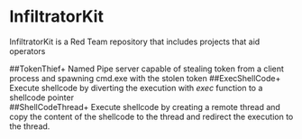 # InfiltratorKit
InfiltratorKit is a Red Team repository that includes projects that aid operators


##TokenThief+
    Named Pipe server capable of stealing token from a client process and spawning cmd.exe with the stolen token
##ExecShellCode+ 
	Execute shellcode by diverting the execution with *exec* function to a shellcode pointer	
##ShellCodeThread+
	Execute shellcode by creating a remote thread and copy the content of the shellcode to the thread and redirect the execution to the thread.

